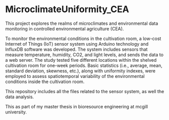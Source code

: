 # MicroclimateUniformity_CEA
This project explores the realms of microclimates and environmental data monitoring in controlled environmental agriculture (CEA).

To monitor the environmental conditions in the cultivation room, a low-cost Internet of Things (IoT) sensor system using Arduino technology and InfluxDB software was developed. The system includes sensors that measure temperature, humidity, CO2, and light levels, and sends the data to a web server. The study tested five different locations within the shelved cultivation room for one-week periods. Basic statistics (i.e., average, mean, standard deviation, skewness, etc.), along with uniformity indexes, were employed to assess spatiotemporal variability of the environmental conditions inside the cultivation room. 

This repository includes all the files related to the sensor system, as well the data analysis.

This as part of my master thesis in bioresource engineering at mcgill university. 

